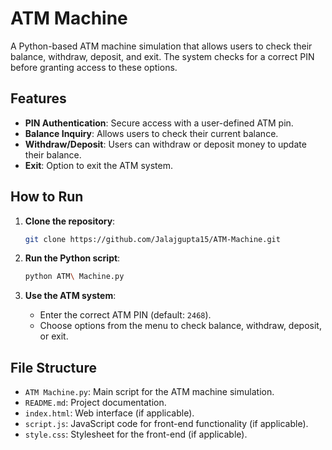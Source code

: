 
# ATM Machine

A Python-based ATM machine simulation that allows users to check their balance, withdraw, deposit, and exit. The system checks for a correct PIN before granting access to these options.

## Features

- **PIN Authentication**: Secure access with a user-defined ATM pin.
- **Balance Inquiry**: Allows users to check their current balance.
- **Withdraw/Deposit**: Users can withdraw or deposit money to update their balance.
- **Exit**: Option to exit the ATM system.

## How to Run

1. **Clone the repository**:
   ```bash
   git clone https://github.com/Jalajgupta15/ATM-Machine.git
   ```

2. **Run the Python script**:
   ```bash
   python ATM\ Machine.py
   ```

3. **Use the ATM system**:
   - Enter the correct ATM PIN (default: `2468`).
   - Choose options from the menu to check balance, withdraw, deposit, or exit.

## File Structure

- `ATM Machine.py`: Main script for the ATM machine simulation.
- `README.md`: Project documentation.
- `index.html`: Web interface (if applicable).
- `script.js`: JavaScript code for front-end functionality (if applicable).
- `style.css`: Stylesheet for the front-end (if applicable).
